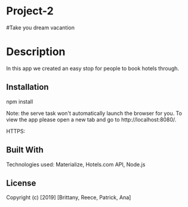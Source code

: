 # Project-2
#Take you dream vacantion 
# Description 
In this app we created an easy stop for people to book hotels through.

## Installation 
npm install 

Note: the serve task won't automatically launch the browser for you. To view the app please open a new tab and go to http://localhost:8080/.

HTTPS:


## Built With

Technologies used: Materialize, Hotels.com API, Node.js 


## License


Copyright (c) [2019] [Brittany, Reece, Patrick, Ana]
